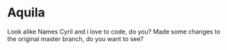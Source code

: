 # Aquila
Look alike
Names Cyril and i love to code, do you?
Made some changes to the original master branch, do you want to see?
